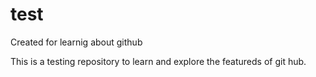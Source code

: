 test
====

Created for learnig about github

This is a testing repository to learn and explore the featureds of git hub. 
